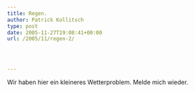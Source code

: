 ```yaml
---
title: Regen.
author: Patrick Kollitsch
type: post
date: 2005-11-27T19:08:41+00:00
url: /2005/11/regen-2/




---
```

Wir haben hier ein kleineres Wetterproblem. Melde mich wieder.